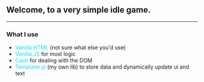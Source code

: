 <h2>Welcome, to a very simple idle game.</h2>
<hr>
<h3>What I use</h3>
<ul>
    <li><emp>Vanilla HTML</emp> (not sure what else you'd use)</li>
    <li><emp>Vanilla JS</emp> for most logic</li>
    <li><emp>Cash</emp> for dealing with the DOM</li>
    <li><emp>Templater.js</emp> (my own lib) to store data and dynamically update ui and text</li>
</ul>
<style>
emp {
    color: #00defb;
}
h2, h3 {
    font-weight: bold;
}
</style>